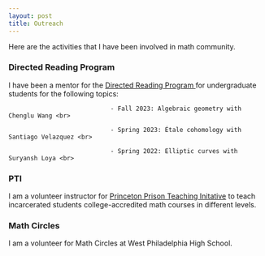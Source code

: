 ```yaml
---
layout: post
title: Outreach
---
```

<p style="text-align: left">
Here are the activities that I have been involved in math community.
</p>

### Directed Reading Program

<p style="text-align: left"> I have been a mentor for the <a href = "https://web.sas.upenn.edu/math-drp/"> Directed Reading Program </a> for undergraduate students for the following topics: <br>
  
                                - Fall 2023: Algebraic geometry with Chenglu Wang <br>
  
                                - Spring 2023: Étale cohomology with Santiago Velazquez <br>
                                
                                - Spring 2022: Elliptic curves with Suryansh Loya <br>
</p>

### PTI
<p style="text-align: left"> I am a volunteer instructor for <a href = "https://dof.princeton.edu/faculty-retiree-handbook/teaching-opportunities/prison-teaching-initiative">Princeton Prison Teaching Initative</a> to teach incarcerated students college-accredited math courses in different levels.  
</p>

### Math Circles

<p style="text-align: left"> I am a volunteer for Math Circles at West Philadelphia High School.
</p>






